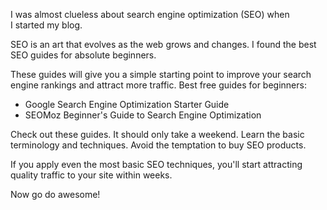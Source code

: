I was almost clueless about search engine optimization (SEO) when I started my blog.

SEO is an art that evolves as the web grows and changes. I found the best SEO guides for absolute beginners.

These guides will give you a simple starting point to improve your search engine rankings and attract more traffic.
Best free guides for beginners:

- Google Search Engine Optimization Starter Guide
- SEOMoz Beginner's Guide to Search Engine Optimization

Check out these guides. It should only take a weekend. Learn the basic terminology and techniques. Avoid the temptation to buy SEO products.

If you apply even the most basic SEO techniques, you'll start attracting quality traffic to your site within weeks.

Now go do awesome!
